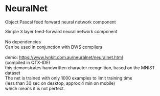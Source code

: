 # NeuralNet
Object Pascal feed forward neural network component

Simple 3 layer feed-forward neural network component\
\
No dependencies\
Can be used in conjunction with DWS compilers\
\
demo: https://www.lynkit.com.au/neuralnet/neuralnet.html <br>
(compiled in QTX-IDE)
\
this demonstrates handwritten character recognition, based on the MNIST dataset\
The net is trained with only 1000 examples to limit training time\
(less than 30 sec on desktop, approx 4 min on mobile)\
which means it is not perfect. 
